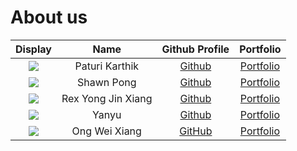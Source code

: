 # About us

|                                                   Display                                                   |        Name        |                 Github Profile                 |             Portfolio              |
|:-----------------------------------------------------------------------------------------------------------:|:------------------:|:----------------------------------------------:|:----------------------------------:|
|                          ![](https://avatars.githubusercontent.com/u/64789669?v=4)                          |   Paturi Karthik   |   [Github](https://github.com/paturikarthik)   | [Portfolio](team/paturikarthik.md) |
| ![](https://avatars.githubusercontent.com/u/110764881?s=400&u=f41e3f40315f394bd71538063882c06bcfa2b624&v=4) |     Shawn Pong     |     [Github](https://github.com/shawnpong)     |   [Portfolio](team/shawnpong.md)   |
| ![](https://avatars.githubusercontent.com/u/76645229?s=400&u=235aba3bc4b5de57d0a76e24506f094e28734637&v=4)  | Rex Yong Jin Xiang |     [Github](https://github.com/rexyyong)      |   [Portfolio](team/rexyyong.md)    |
|                             ![](https://via.placeholder.com/100.png?text=Photo)                             |       Yanyu        | [Github](https://github.com/a-wild-chocolate/) |[Portfolio](team/a-wild-chocolate.md)|
|                             ![](https://via.placeholder.com/100.png?text=Photo)                             |   Ong Wei Xiang    |      [GitHub](https://github.com/owx0130)      |    [Portfolio](team/owx0130.md)    |                                    |
